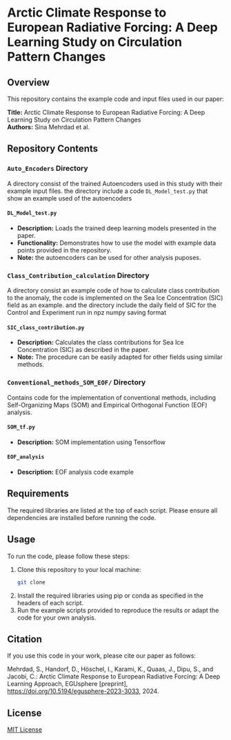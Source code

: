 # Arctic Climate Response to European Radiative Forcing: A Deep Learning Study on Circulation Pattern Changes

## Overview

This repository contains the example code and input files used in our paper:

**Title:** Arctic Climate Response to European Radiative Forcing: A Deep Learning Study on Circulation Pattern Changes  
**Authors:** Sina Mehrdad et al.



## Repository Contents

### `Auto_Encoders` Directory
A directory consist of the trained Autoencoders used in this study with their example input files. the directory include a code `DL_Model_test.py` that show an example used of the autoencoders
#### `DL_Model_test.py`
- **Description:** Loads the trained deep learning models presented in the paper.
- **Functionality:** Demonstrates how to use the model with example data points provided in the repository.
- **Note:** the autoencoders can be used for other analysis puposes.

### `Class_Contribution_calculation` Directory
A directory consist an example code of how to calculate class contribution to the anomaly, the code is implemented on the Sea Ice Concentration (SIC) field as an example. and the directory include the daily field of SIC for the Control and Experiment run in npz numpy saving format
#### `SIC_class_contribution.py`
- **Description:** Calculates the class contributions for Sea Ice Concentration (SIC) as described in the paper.
- **Note:** The procedure can be easily adapted for other fields using similar methods.

### `Conventional_methods_SOM_EOF/` Directory
Contains code for the implementation of conventional methods, including Self-Organizing Maps (SOM) and Empirical Orthogonal Function (EOF) analysis.
#### `SOM_tf.py`
- **Description:** SOM implementation using Tensorflow
#### `EOF_analysis`
- **Description:** EOF analysis code example

## Requirements

The required libraries are listed at the top of each script. Please ensure all dependencies are installed before running the code.

## Usage

To run the code, please follow these steps:

1. Clone this repository to your local machine:
    ```bash
    git clone 
    ```
2. Install the required libraries using pip or conda as specified in the headers of each script.
3. Run the example scripts provided to reproduce the results or adapt the code for your own analysis.

## Citation

If you use this code in your work, please cite our paper as follows:

Mehrdad, S., Handorf, D., Höschel, I., Karami, K., Quaas, J., Dipu, S., and Jacobi, C.: Arctic Climate Response to European Radiative Forcing: A Deep Learning Approach, EGUsphere [preprint], https://doi.org/10.5194/egusphere-2023-3033, 2024.

## License

[MIT License](LICENSE)